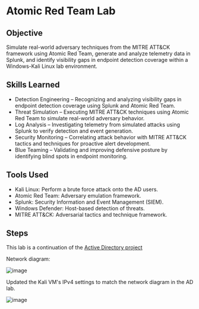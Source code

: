 # Atomic Red Team Lab

## Objective

Simulate real-world adversary techniques from the MITRE ATT&CK framework using Atomic Red Team, generate and analyze telemetry data in Splunk, and identify visibility gaps in endpoint detection coverage within a Windows-Kali Linux lab environment.

## Skills Learned

- Detection Engineering – Recognizing and analyzing visibility gaps in endpoint detection coverage using Splunk and Atomic Red Team.
- Threat Simulation – Executing MITRE ATT&CK techniques using Atomic Red Team to simulate real-world adversary behavior.
- Log Analysis – Investigating telemetry from simulated attacks using Splunk to verify detection and event generation.
- Security Monitoring – Correlating attack behavior with MITRE ATT&CK tactics and techniques for proactive alert development.
- Blue Teaming – Validating and improving defensive posture by identifying blind spots in endpoint monitoring.

## Tools Used

- Kali Linux: Perform a brute force attack onto the AD users.
- Atomic Red Team: Adversary emulation framework.
- Splunk: Security Information and Event Management (SIEM).
- Windows Defender: Host-based detection of threats.
- MITRE ATT&CK: Adversarial tactics and technique framework.

## Steps

This lab is a continuation of the [Active Directory project](https://github.com/andcoa/ActiveDirectory/blob/main/README.md)

Network diagram:

![image](https://github.com/user-attachments/assets/fc271426-2238-4d33-b08b-7d9344dbe9bf)

Updated the Kali VM's IPv4 settings to match the network diagram in the AD lab.

![image](https://github.com/user-attachments/assets/da707a22-d1c8-4184-a177-c137c6c7d050)

